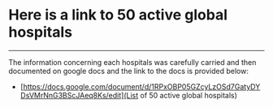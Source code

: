# Here is a link to 50 active global hospitals 
<hr>
The information concerning each hospitals was carefully carried and then documented on 
google docs and the link to the docs is provided below:

- [https://docs.google.com/document/d/1RPxOBP05GZcyLzOSd7GatyDYDsVMrNnG3BScJAeq8Ks/edit](List of 50 active global hospitals)
